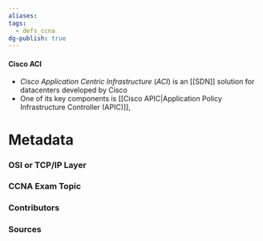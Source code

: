 ```yaml
---
aliases: 
tags:
  - defs_ccna
dg-publish: true
---
```

#### Cisco ACI
- *Cisco Application Centric Infrastructure* (*ACI*) is an [[SDN]] solution for datacenters developed by Cisco
- One of its key components is [[Cisco APIC|Application Policy Infrastructure Controller (APIC)]], 


# Metadata
### OSI or TCP/IP Layer

### CCNA Exam Topic

### Contributors

### Sources

